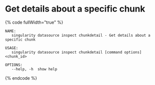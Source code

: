 # Get details about a specific chunk

{% code fullWidth="true" %}
```
NAME:
   singularity datasource inspect chunkdetail - Get details about a specific chunk

USAGE:
   singularity datasource inspect chunkdetail [command options] <chunk_id>

OPTIONS:
   --help, -h  show help
```
{% endcode %}
